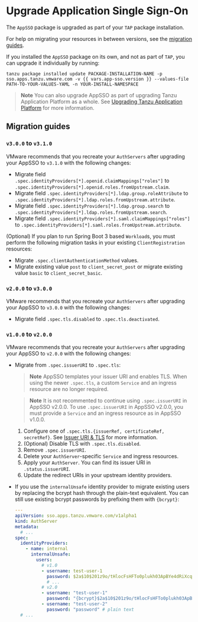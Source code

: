 # Upgrade Application Single Sign-On

The `AppSSO` package is upgraded as part of your `TAP` package installation.

For help on migrating your resources in between versions, see the [migration guides](#migration-guides).

If you installed the `AppSSO` package on its own, and not as part of `TAP`, you can upgrade it individually by running:

```
tanzu package installed update PACKAGE-INSTALLATION-NAME -p sso.apps.tanzu.vmware.com -v {{ vars.app-sso.version }} --values-file PATH-TO-YOUR-VALUES-YAML -n YOUR-INSTALL-NAMESPACE
```

>**Note** You can also upgrade AppSSO as part of upgrading Tanzu Application Platform as a whole. See [Upgrading Tanzu Application Platform](../../upgrading.hbs.md) for more information.

## <a id="migration-guides"></a>Migration guides

### <a id="v3-to-v3_1">`v3.0.0` to `v3.1.0`

VMware recommends that you recreate your `AuthServers` after upgrading your AppSSO to `v3.1.0` 
with the following changes:

- Migrate field `.spec.identityProviders[*].openid.claimMappings["roles"]` to 
`.spec.identityProviders[*].openid.roles.fromUpstream.claim`.
- Migrate field `.spec.identityProviders[*].ldap.group.roleAttribute` to 
`.spec.identityProviders[*].ldap.roles.fromUpstream.attribute`.
- Migrate field `.spec.identityProviders[*].ldap.group.search` to 
`.spec.identityProviders[*].ldap.roles.fromUpstream.search`.
- Migrate field `.spec.identityProviders[*].saml.claimMappings["roles"]` to 
`.spec.identityProviders[*].saml.roles.fromUpstream.attribute`.

(Optional) If you plan to run Spring Boot 3 based `Workload`s, you must perform 
the following migration tasks in your existing `ClientRegistration` resources:

- Migrate `.spec.clientAuthenticationMethod` values. 
- Migrate existing value `post` to `client_secret_post` or migrate existing value `basic` to `client_secret_basic`. 

### <a id="v2-to-v3">`v2.0.0` to `v3.0.0`

VMware recommends that you recreate your `AuthServers` after upgrading your AppSSO to `v3.0.0`
with the following changes:

- Migrate field `.spec.tls.disabled` to `.spec.tls.deactivated`.

### <a id="v1-to-v2">`v1.0.0` to `v2.0.0`

VMware recommends that you recreate your `AuthServers` after upgrading your AppSSO to `v2.0.0`
with the following changes:

- Migrate from `.spec.issuerURI` to `.spec.tls`:

    >**Note** AppSSO templates your issuer URI and enables TLS. When using the newer `.spec.tls`,
    a custom `Service` and an ingress resource are no longer required.

    >**Note** It is not recommented to continue using `.spec.issuerURI` in AppSSO v2.0.0. 
    To use `.spec.issuerURI` in AppSSO v2.0.0, you must provide a `Service` and an ingress resource as in AppSSO v1.0.0.

    1. Configure one of `.spec.tls.{issuerRef, certificateRef, secretRef}`. See [Issuer URI & TLS](../service-operators/issuer-uri-and-tls.md) for more information.
    1. (Optional) Disable TLS with `.spec.tls.disabled`.
    1. Remove `.spec.issuerURI`.
    1. Delete your `AuthServer`-specific `Service` and ingress resources.
    1. Apply your `AuthServer`. You can find its issuer URI in `.status.issuerURI`.
    1. Update the redirect URIs in your upstream identity providers.

- If you use the `internalUnsafe` identity provider to migrate existing users by replacing the bcrypt hash through the
plain-text equivalent. You can still use existing bcrypt passwords by prefixing them with `{bcrypt}`:

    ```yaml
    ---
    apiVersion: sso.apps.tanzu.vmware.com/v1alpha1
    kind: AuthServer
    metadata:
      # ...
    spec:
      identityProviders:
        - name: internal
          internalUnsafe:
            users:
              # v1.0
              - username: test-user-1
                password: $2a$10$201z9o/tHlocFsHFTo0plukh03ApBYe4dRiXcqeyRQH6CNNtS8jWK # bcrypt-encoded "password"
                # ...
              # v2.0
              - username: "test-user-1"
                password: "{bcrypt}$2a$10$201z9o/tHlocFsHFTo0plukh03ApBYe4dRiXcqeyRQH6CNNtS8jWK" # same bcrypt hash, with {bcrypt} prefix
              - username: "test-user-2"
                password: "password" # plain text
      # ...
    ```

